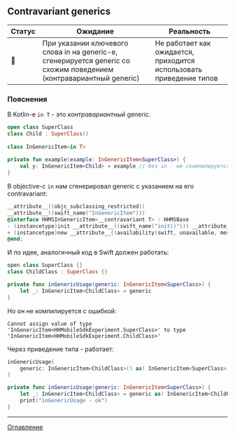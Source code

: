 ## Contravariant generics

| Статус          | Ожидание                                                                                                            | Реальность                                                          |
| --------------- | ------------------------------------------------------------------------------------------------------------------- | ------------------------------------------------------------------- |
| :no_entry_sign: | При указании ключевого слова in на generic-е, сгенерируется generic со схожим поведением (контравариантный generic) | Не работает как ожидается, приходится использовать приведение типов |

### Пояснения

В Kotlin-е `in T` - это *контравариантный* generic.

```kotlin
open class SuperClass  
class Child : SuperClass()  
  
class InGenericItem<in T>
  
private fun example(example: InGenericItem<SuperClass>) {  
    val y: InGenericItem<Child> = example // без in - не скомпилируется
}
```

В objective-c `in` нам сгенерировал generiс с указанием на его contravariant:

```objective-c
__attribute__((objc_subclassing_restricted))
__attribute__((swift_name("InGenericItem")))
@interface HHMSInGenericItem<__contravariant T> : HHMSBase
- (instancetype)init __attribute__((swift_name("init()"))) __attribute__((objc_designated_initializer));
+ (instancetype)new __attribute__((availability(swift, unavailable, message="use object initializers instead")));
@end;
```

И по идее, аналогичный код в Swift должен работать:

```swift
open class SuperClass {}
class ChildClass : SuperClass {}

private func inGenericUsage(generic: InGenericItem<SuperClass>) {
	let _: InGenericItem<ChildClass> = generic
}
```

Но он не компилируется с ошибкой:

```
Cannot assign value of type 'InGenericItem<HHMobileSdkExperiment.SuperClass>' to type 'InGenericItem<HHMobileSdkExperiment.ChildClass>'
```

Через приведение типа - работает:

```swift
inGenericUsage(
	generic: InGenericItem<ChildClass>() as! InGenericItem<SuperClass>
)

private func inGenericUsage(generic: InGenericItem<SuperClass>) {
	let _: InGenericItem<ChildClass> = generic as! InGenericItem<ChildClass>
	print("inGenericUsage - ok")
}
```

---
[Оглавление](/README.md)